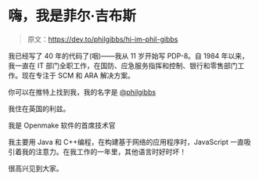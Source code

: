 # 嗨，我是菲尔·吉布斯

> 原文：<https://dev.to/philgibbs/hi-im-phil-gibbs>

我已经写了 40 年的代码了(咽)——我从 11 岁开始写 PDP-8。自 1984 年以来，我一直在 IT 部门全职工作，在国防、应急服务指挥和控制、银行和零售部门工作。现在专注于 SCM 和 ARA 解决方案。

你可以在推特上找到我，我的名字是 [@philgibbs](https://twitter.com/philgibbs)

我住在英国的利兹。

我是 Openmake 软件的首席技术官

我主要用 Java 和 C++编程，在构建基于网络的应用程序时，JavaScript 一直吸引着我的注意力。在我工作的一年里，其他语言时好时坏！

很高兴见到大家。